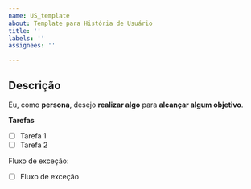 ```yaml
---
name: US_template
about: Template para História de Usuário
title: ''
labels: ''
assignees: ''

---
```


## Descrição
Eu, como **persona**, desejo **realizar algo** para **alcançar algum objetivo**.

**Tarefas**
- [ ] Tarefa 1
- [ ] Tarefa 2
 
<!--  O item abaixo deve ser pagado caso não exista um fluxo de exceção -->

Fluxo de exceção:
- [ ] Fluxo de exceção
